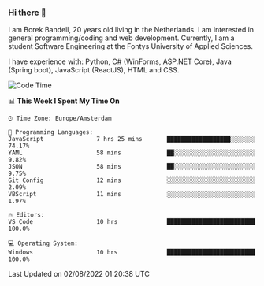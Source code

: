 ### Hi there 👋

I am Borek Bandell, 20 years old living in the Netherlands. I am interested in general programming/coding and web development. Currently, I am a student Software Engineering at the Fontys University of Applied Sciences.

I have experience with: Python, C# (WinForms, ASP.NET Core), Java (Spring boot), JavaScript (ReactJS), HTML and CSS.

<!--START_SECTION:waka-->
![Code Time](http://img.shields.io/badge/Code%20Time-224%20hrs%2036%20mins-blue)

📊 **This Week I Spent My Time On** 

```text
⌚︎ Time Zone: Europe/Amsterdam

💬 Programming Languages: 
JavaScript               7 hrs 25 mins       ██████████████████░░░░░░░   74.17% 
YAML                     58 mins             ██░░░░░░░░░░░░░░░░░░░░░░░   9.82% 
JSON                     58 mins             ██░░░░░░░░░░░░░░░░░░░░░░░   9.75% 
Git Config               12 mins             ░░░░░░░░░░░░░░░░░░░░░░░░░   2.09% 
VBScript                 11 mins             ░░░░░░░░░░░░░░░░░░░░░░░░░   1.97%

🔥 Editors: 
VS Code                  10 hrs              █████████████████████████   100.0%

💻 Operating System: 
Windows                  10 hrs              █████████████████████████   100.0%

```


 Last Updated on 02/08/2022 01:20:38 UTC
<!--END_SECTION:waka-->

<!--**tcBorek2002/tcBorek2002** is a ✨ _special_ ✨ repository because its `README.md` (this file) appears on your GitHub profile.

Here are some ideas to get you started:

- 🔭 I’m currently working on ...
- 🌱 I’m currently learning ...
- 👯 I’m looking to collaborate on ...
- 🤔 I’m looking for help with ...
- 💬 Ask me about ...
- 📫 How to reach me: ...
- 😄 Pronouns: ...
- ⚡ Fun fact: ...
-->
